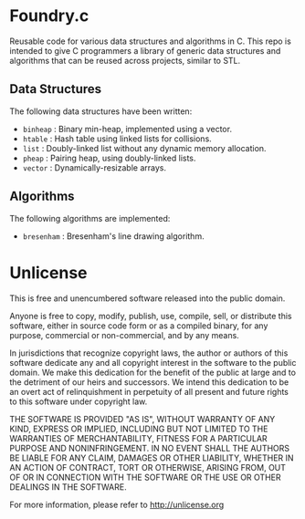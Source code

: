 # Foundry.c

Reusable code for various data structures and algorithms in C. This repo is
intended to give C programmers a library of generic data structures and
algorithms that can be reused across projects, similar to STL.

## Data Structures

The following data structures have been written:

 - `binheap` : Binary min-heap, implemented using a vector.
 - `htable` : Hash table using linked lists for collisions.
 - `list` : Doubly-linked list without any dynamic memory allocation.
 - `pheap` : Pairing heap, using doubly-linked lists.
 - `vector` : Dynamically-resizable arrays.

## Algorithms

The following algorithms are implemented:

 - `bresenham` : Bresenham's line drawing algorithm.

# Unlicense

This is free and unencumbered software released into the public domain.

Anyone is free to copy, modify, publish, use, compile, sell, or distribute this
software, either in source code form or as a compiled binary, for any purpose,
commercial or non-commercial, and by any means.

In jurisdictions that recognize copyright laws, the author or authors of this
software dedicate any and all copyright interest in the software to the public
domain. We make this dedication for the benefit of the public at large and to
the detriment of our heirs and successors. We intend this dedication to be an
overt act of relinquishment in perpetuity of all present and future rights to
this software under copyright law.

THE SOFTWARE IS PROVIDED "AS IS", WITHOUT WARRANTY OF ANY KIND, EXPRESS OR
IMPLIED, INCLUDING BUT NOT LIMITED TO THE WARRANTIES OF MERCHANTABILITY, FITNESS
FOR A PARTICULAR PURPOSE AND NONINFRINGEMENT. IN NO EVENT SHALL THE AUTHORS BE
LIABLE FOR ANY CLAIM, DAMAGES OR OTHER LIABILITY, WHETHER IN AN ACTION OF
CONTRACT, TORT OR OTHERWISE, ARISING FROM, OUT OF OR IN CONNECTION WITH THE
SOFTWARE OR THE USE OR OTHER DEALINGS IN THE SOFTWARE.

For more information, please refer to <http://unlicense.org>

